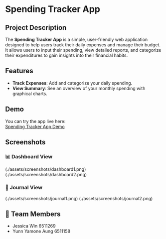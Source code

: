# Spending Tracker App

## Project Description

The **Spending Tracker App** is a simple, user-friendly web application designed to help users track their daily expenses and manage their budget. It allows users to input their spending, view detailed reports, and categorize their expenditures to gain insights into their financial habits.

## Features

- **Track Expenses**: Add and categorize your daily spending.
- **View Summary**: See an overview of your monthly spending with graphical charts.

## Demo

You can try the app live here:  
[Spending Tracker App Demo](https://jessicawinn.github.io/spending-tracker-app/)

## Screenshots

### 📊 Dashboard View

(./assets/screenshots/dashboard1.png)
(./assets/screenshots/dashboard2.png)

### 📒 Journal View

(./assets/screenshots/journal1.png)
(./assets/screenshots/journal2.png)


## 👥 Team Members

- Jessica Win 6511269
- Yunn Yamone Aung 6511158
